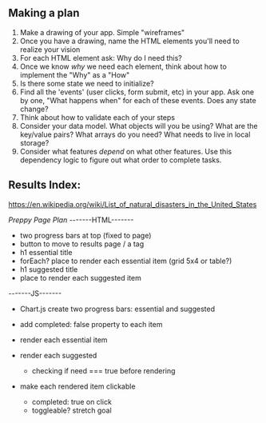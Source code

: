## Making a plan
1) Make a drawing of your app. Simple "wireframes"
2) Once you have a drawing, name the HTML elements you'll need to realize your vision
3) For each HTML element ask: Why do I need this?
4) Once we know _why_ we need each element, think about how to implement the "Why" as a "How"
5) Is there some state we need to initialize?
6) Find all the 'events' (user clicks, form submit, etc) in your app. Ask one by one, "What happens when" for each of these events. Does any state change?
7) Think about how to validate each of your steps
8) Consider your data model. What objects will you be using? What are the key/value pairs? What arrays do you need? What needs to live in local storage?
9) Consider what features _depend_ on what other features. Use this dependency logic to figure out what order to complete tasks.




## Results Index: 
https://en.wikipedia.org/wiki/List_of_natural_disasters_in_the_United_States

*Preppy Page Plan*
-------HTML-------
- two progress bars at top (fixed to page)
- button to move to results page / a tag
- h1 essential title
- forEach? place to render each essential item (grid 5x4 or table?)
- h1 suggested title
- place to render each suggested item

-------JS-------
- Chart.js create two progress bars: essential and suggested
- add completed: false property to each item
- render each essential item
- render each suggested
    - checking if need === true before rendering

- make each rendered item clickable
    - completed: true on click
    - toggleable? stretch goal

